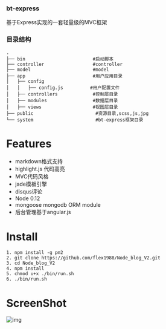 ### bt-express
基于Express实现的一套轻量级的MVC框架
### 目录结构

```
.
├── bin                         #启动脚本
├── controller                  #controller
├── model                       #model
├── app                         #用户应用目录
│   ├── config                 
│   │   ├── config.js		   #用户配置文件
│   ├── controllers				#控制层目录
│   ├── modules					#数据层目录
│   ├── views					#视图层目录
├── public						 #资源目录,scss,js,jpg
└── system						 #bt-express框架目录
```
    
Features
=====

* markdown格式支持
* highlight.js 代码高亮
* MVC代码风格
* jade模板引擎
* disqus评论
* Node 0.12 
* mongoose mongodb ORM module
* 后台管理基于angular.js

Install
=====

    1. npm install -g pm2
    2. git clone https://github.com/flex1988/Node_blog_V2.git
    3. cd Node_blog_V2
    4. npm install
    5. chmod u+x ./bin/run.sh
    6. ./bin/run.sh
    
ScreenShot
=====

![img](./public/image/screenshot.png)


